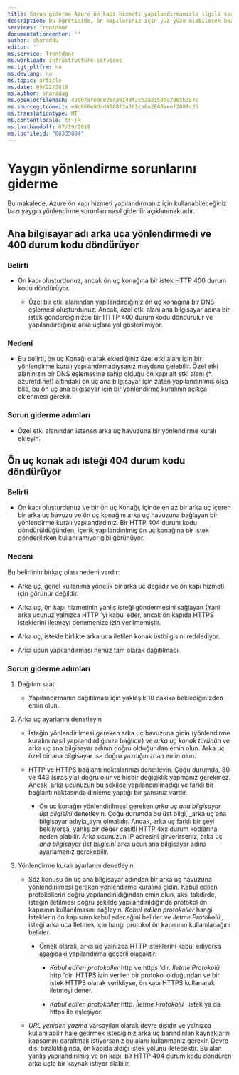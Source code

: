 ```yaml
---
title: Sorun giderme-Azure ön kapı hizmeti yapılandırmanızla ilgili sorunları giderin | Microsoft Docs
description: Bu öğreticide, ön kapılarınız için yüz yüze olabilecek bazı yaygın sorunları nasıl giderebileceğinizi öğreneceksiniz.
services: frontdoor
documentationcenter: ''
author: sharad4u
editor: ''
ms.service: frontdoor
ms.workload: infrastructure-services
ms.tgt_pltfrm: na
ms.devlang: na
ms.topic: article
ms.date: 09/22/2018
ms.author: sharadag
ms.openlocfilehash: 420d7afe0d825da9149f2cb2ae1540a2805b357c
ms.sourcegitcommit: e9c866e9dad4588f3a361ca6e2888aeef208fc35
ms.translationtype: MT
ms.contentlocale: tr-TR
ms.lasthandoff: 07/19/2019
ms.locfileid: "68335884"
---
```

# <a name="troubleshooting-common-routing-issues"></a>Yaygın yönlendirme sorunlarını giderme
Bu makalede, Azure ön kapı hizmeti yapılandırmanız için kullanabileceğiniz bazı yaygın yönlendirme sorunları nasıl giderilir açıklanmaktadır. 

## <a name="hostname-not-routing-to-backend-and-returns-400-status-code"></a>Ana bilgisayar adı arka uca yönlendirmedi ve 400 durum kodu döndürüyor


### <a name="symptom"></a>Belirti
- Ön kapı oluşturdunuz, ancak ön uç konağına bir istek HTTP 400 durum kodu döndürüyor.

  - Özel bir etki alanından yapılandırdığınız ön uç konağına bir DNS eşlemesi oluşturdunuz. Ancak, özel etki alanı ana bilgisayar adına bir istek gönderdiğinizde bir HTTP 400 durum kodu döndürülür ve yapılandırdığınız arka uçlara yol gösterilmiyor.

### <a name="cause"></a>Nedeni
- Bu belirti, ön uç Konağı olarak eklediğiniz özel etki alanı için bir yönlendirme kuralı yapılandırmadıysanız meydana gelebilir. Özel etki alanınızın bir DNS eşlemesine sahip olduğu ön kapı alt etki alanı (*. azurefd.net) altındaki ön uç ana bilgisayar için zaten yapılandırılmış olsa bile, bu ön uç ana bilgisayar için bir yönlendirme kuralının açıkça eklenmesi gerekir.

### <a name="troubleshooting-steps"></a>Sorun giderme adımları
- Özel etki alanından istenen arka uç havuzuna bir yönlendirme kuralı ekleyin.

## <a name="request-to-frontend-hostname-returns-404-status-code"></a>Ön uç konak adı isteği 404 durum kodu döndürüyor

### <a name="symptom"></a>Belirti
- Ön kapı oluşturdunuz ve bir ön uç Konağı, içinde en az bir arka uç içeren bir arka uç havuzu ve ön uç konağını arka uç havuzuna bağlayan bir yönlendirme kuralı yapılandırdınız. Bir HTTP 404 durum kodu döndürüldüğünden, içerik yapılandırılmış ön uç konağına bir istek gönderilirken kullanılamıyor gibi görünüyor.

### <a name="cause"></a>Nedeni
Bu belirtinin birkaç olası nedeni vardır:
 - Arka uç, genel kullanıma yönelik bir arka uç değildir ve ön kapı hizmeti için görünür değildir.

- Arka uç, ön kapı hizmetinin yanlış isteği göndermesini sağlayan (Yani arka ucunuz yalnızca HTTP 'yi kabul eder, ancak ön kapıda HTTPS isteklerini iletmeyi denemenize izin verilmemiştir.
- Arka uç, istekle birlikte arka uca iletilen konak üstbilgisini reddediyor.
- Arka ucun yapılandırması henüz tam olarak dağıtılmadı.

### <a name="troubleshooting-steps"></a>Sorun giderme adımları
1. Dağıtım saati
    - Yapılandırmanın dağıtılması için yaklaşık 10 dakika beklediğinizden emin olun.

2. Arka uç ayarlarını denetleyin
   - İsteğin yönlendirilmesi gereken arka uç havuzuna gidin (yönlendirme kuralını nasıl yapılandırdığınıza bağlıdır) ve _arka uç konak türünün_ ve arka uç ana bilgisayar adının doğru olduğundan emin olun. Arka uç özel bir ana bilgisayar ise doğru yazdığınızdan emin olun. 

   - HTTP ve HTTPS bağlantı noktalarınızı denetleyin. Çoğu durumda, 80 ve 443 (sırasıyla) doğru olur ve hiçbir değişiklik yapmanız gerekmez. Ancak, arka ucunuzun bu şekilde yapılandırılmadığı ve farklı bir bağlantı noktasında dinleme yaptığı bir şansınız vardır.

     - Ön uç konağın yönlendirilmesi gereken _arka uç ana bilgisayar üst bilgisini_ denetleyin. Çoğu durumda bu üst bilgi, _arka uç ana bilgisayar adıyla_aynı olmalıdır. Ancak, arka uç farklı bir şeyi bekliyorsa, yanlış bir değer çeşitli HTTP 4xx durum kodlarına neden olabilir. Arka ucunuzun IP adresini girverirseniz, arka uç _ana bilgisayar üst bilgisini_ arka ucun ana bilgisayar adına ayarlamanız gerekebilir.


3. Yönlendirme kuralı ayarlarını denetleyin
     - Söz konusu ön uç ana bilgisayar adından bir arka uç havuzuna yönlendirilmesi gereken yönlendirme kuralına gidin. Kabul edilen protokollerin doğru yapılandırıldığından emin olun, aksi takdirde, isteğin iletilmesi doğru şekilde yapılandırıldığında protokol ön kapısının kullanılmasını sağlayın. _Kabul edilen protokoller_ hangi Isteklerin ön kapısının kabul edeceğini belirler ve _iletme Protokolü_ , isteği arka uca Iletmek Için hangi protokol ön kapısının kullanılacağını belirler.
          - Örnek olarak, arka uç yalnızca HTTP isteklerini kabul ediyorsa aşağıdaki yapılandırma geçerli olacaktır:
               - _Kabul edilen protokoller_ http ve https 'dir. _İletme Protokolü_ http 'dir. HTTPS izin verilen bir protokol olduğundan ve bir istek HTTPS olarak verildiyse, ön kapı HTTPS kullanarak iletmeyi dener.

               - _Kabul edilen protokoller_ http. _İletme Protokolü_ , istek ya da https ile eşleşiyor.

   - _URL yeniden yazma_ varsayılan olarak devre dışıdır ve yalnızca kullanılabilir hale getirmek istediğiniz arka uç barındırılan kaynakların kapsamını daraltmak istiyorsanız bu alanı kullanmanız gerekir. Devre dışı bırakıldığında, ön kapıda aldığı istek yolunu iletecektir. Bu alan yanlış yapılandırılmış ve ön kapı, bir HTTP 404 durum kodu döndüren arka uçta bir kaynak istiyor olabilir.


